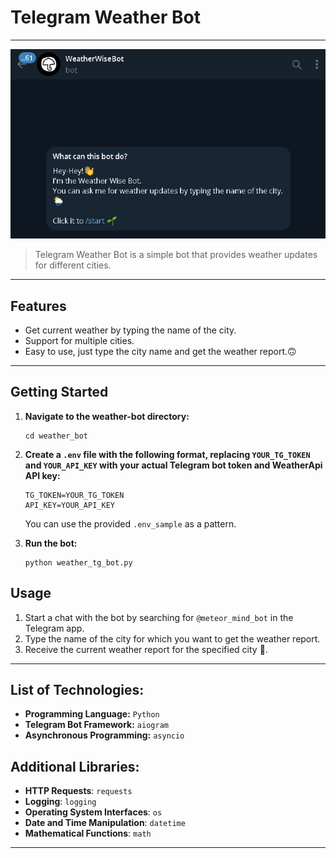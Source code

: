 # Telegram Weather Bot

---
![img.png](img.png)

> Telegram Weather Bot is a simple bot that provides weather updates for different cities.
---
## Features

- Get current weather by typing the name of the city.
- Support for multiple cities.
- Easy to use, just type the city name and get the weather report.🙃
---

## Getting Started

1. **Navigate to the weather-bot directory:**
    ```shell
    cd weather_bot
    ```

2. **Create a `.env` file with the following format, replacing `YOUR_TG_TOKEN` and `YOUR_API_KEY` with your actual Telegram bot token and WeatherApi API key:**
    ```
    TG_TOKEN=YOUR_TG_TOKEN
    API_KEY=YOUR_API_KEY
    ```

    You can use the provided `.env_sample` as a pattern.


3. **Run the bot:**
    ```shell
    python weather_tg_bot.py
    ```

## Usage

1. Start a chat with the bot by searching for `@meteor_mind_bot` in the Telegram app.
2. Type the name of the city for which you want to get the weather report.
3. Receive the current weather report for the specified city 🎉.
---

## List of Technologies:

* **Programming Language:** `Python`
* **Telegram Bot Framework:** `aiogram`
* **Asynchronous Programming:** `asyncio`


## Additional Libraries:

* **HTTP Requests**: `requests`
* **Logging**: `logging`
* **Operating System Interfaces**: `os`
* **Date and Time Manipulation**: `datetime`
* **Mathematical Functions**: `math`
---

